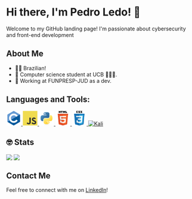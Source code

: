 # Hi there, I'm Pedro Ledo! 👋

Welcome to my GitHub landing page! I'm passionate about cybersecurity and front-end development

## About Me

- 💚💛 Brazilian!
- 🌱 Computer science student at UCB 💙🤍💙.
- 💼 Working at FUNPRESP-JUD as a dev.

## Languages and Tools:
<p align="left"></a>
<a href="https://www.cprogramming.com/" target="_blank" rel="noreferrer"> <img src="https://raw.githubusercontent.com/devicons/devicon/master/icons/c/c-original.svg" alt="c" width="40" height="40"/> </a>
<a href="https://developer.mozilla.org/en-US/docs/Web/JavaScript" target="_blank" rel="noreferrer"> <img src="https://raw.githubusercontent.com/devicons/devicon/master/icons/javascript/javascript-original.svg" alt="javascript" width="40" height="40"/> </a>
<a href="https://www.python.org" target="_blank" rel="noreferrer"> <img src="https://raw.githubusercontent.com/devicons/devicon/master/icons/python/python-original.svg" alt="python" width="40" height="40"/> </a>
<a href="https://www.w3.org/html/" target="_blank" rel="noreferrer"> <img src="https://raw.githubusercontent.com/devicons/devicon/master/icons/html5/html5-original-wordmark.svg" alt="html5" width="40" height="40"/> </a>
<a href="https://www.w3schools.com/css/" target="_blank" rel="noreferrer"> <img src="https://raw.githubusercontent.com/devicons/devicon/master/icons/css3/css3-original-wordmark.svg" alt="css3" width="40" height="40"/> </a>
<a href="https://www.kali.org/" target="_blank" rel="noreferrer"> <img src="https://upload.wikimedia.org/wikipedia/commons/2/2b/Kali-dragon-icon.svg" alt="Kali" width="45" height="42"/> </a>

## 🤓 Stats

<picture>
  <img align="center" src="https://github-readme-stats.vercel.app/api?username=pedroivosl&show_icons=true&line_height=20&title_color=F7F7F7&text_color=F7F7F7&bg_color=210648&ring_color=f76ba7&icon_color=f76ba7&border_color=F7F7F7"/>
</picture>
<picture>
  <img align="center" src="https://github-readme-stats.vercel.app/api/top-langs/?username=pedroivosl&layout=compact&show_icons=true&title_color=F7F7F7&text_color=F7F7F7&bg_color=210648&border_color=F7F7F7"/>
</picture>

## Contact Me

Feel free to connect with me on [LinkedIn](https://www.linkedin.com/in/pedro-ivo-sab%C3%A1-ledo-2242a4235)!

